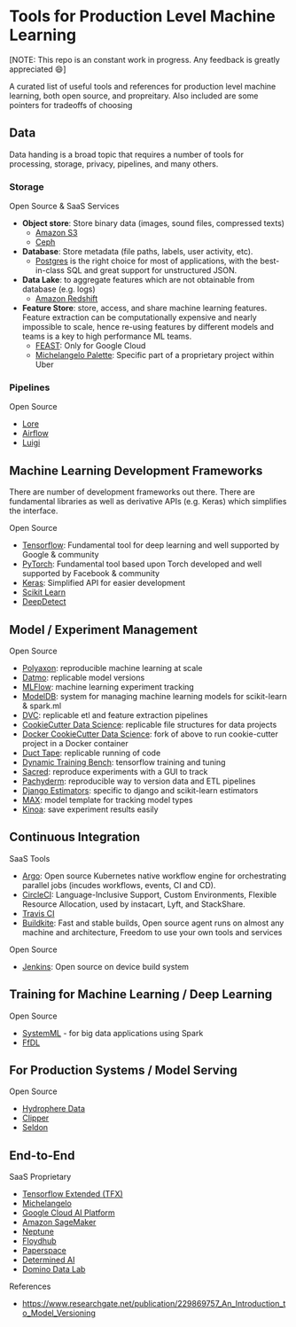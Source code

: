 # Tools for Production Level Machine Learning

[NOTE: This repo is an constant work in progress. Any feedback is greatly appreciated :smile:]

A curated list of useful tools and references for production level machine learning, both open source, and propreitary. Also included are some pointers for tradeoffs of choosing 

## Data
Data handing is a broad topic that requires a number of tools for processing, storage, privacy, pipelines, and many others.

### Storage
Open Source &  SaaS Services
* **Object store**: Store binary data (images, sound files, compressed texts) 
  * [Amazon S3](https://aws.amazon.com/s3/) 
  * [Ceph](https://ceph.io/) 
* **Database**: Store metadata (file paths, labels, user activity, etc). 
  * [Postgres](https://www.postgresql.org/) is the right choice for most of applications, with the best-in-class SQL and great support for unstructured JSON. 
* **Data Lake**: to aggregate features which are not obtainable from database (e.g. logs)
  * [Amazon Redshift](https://aws.amazon.com/redshift/)
* **Feature Store**: store, access, and share machine learning features. Feature extraction can be computationally expensive and nearly impossible to scale, hence re-using features by different models and teams is a key to high performance ML teams. 
  * [FEAST](https://github.com/gojek/feast): Only for Google Cloud 
  * [Michelangelo Palette](https://eng.uber.com/michelangelo/): Specific part of a proprietary project within Uber

### Pipelines 
Open Source 
* [Lore](https://github.com/instacart/lore)
* [Airflow](https://airflow.apache.org/) 
* [Luigi](https://github.com/spotify/luigi)

## Machine Learning Development Frameworks 
There are number of development frameworks out there. There are fundamental libraries as well as derivative APIs (e.g. Keras) which simplifies the interface. 

Open Source
* [Tensorflow](https://www.tensorflow.org/): Fundamental tool for deep learning and well supported by Google & community
* [PyTorch](https://pytorch.org/): Fundamental tool based upon Torch developed and well supported by Facebook & community
* [Keras](https://keras.io/): Simplified API for easier development 
* [Scikit Learn](https://scikit-learn.org/stable/)
* [DeepDetect](https://github.com/beniz/deepdetect)

## Model / Experiment Management
Open Source
* [Polyaxon](https://github.com/polyaxon/polyaxon): reproducible machine learning at scale
* [Datmo](https://github.com/datmo/datmo):  replicable model versions
* [MLFlow](https://github.com/databricks/mlflow): machine learning experiment tracking
* [ModelDB](https://github.com/mitdbg/modeldb): system for managing machine learning models for scikit-learn & spark.ml
* [DVC](https://github.com/dataversioncontrol/dvc): replicable etl and feature extraction pipelines
* [CookieCutter Data Science](https://github.com/drivendata/cookiecutter-data-science): replicable file structures for data projects 
* [Docker CookieCutter Data Science](https://github.com/manifoldai/docker-cookiecutter-data-science):  fork of above to run cookie-cutter project in a Docker container
* [Duct Tape](https://github.com/jhclark/ducttape):  replicable running of code 
* [Dynamic Training Bench](https://github.com/galeone/dynamic-training-bench): tensorflow training and tuning 
* [Sacred](https://github.com/IDSIA/sacred): reproduce experiments with a GUI to track 
* [Pachyderm](https://github.com/pachyderm/pachyderm): reproducible way to version data and ETL pipelines
* [Django Estimators](https://github.com/fridiculous/django-estimators): specific to django and scikit-learn estimators
* [MAX](https://github.com/IBM/MAX): model template for tracking model types
* [Kinoa](https://github.com/oleg-panichev/kinoa): save experiment results easily

## Continuous Integration 

SaaS Tools
* [Argo](https://argoproj.github.io/): Open source Kubernetes native workflow engine for orchestrating parallel jobs (incudes workflows, events, CI and CD).
* [CircleCI](https://circleci.com/): Language-Inclusive Support, Custom Environments, Flexible Resource Allocation, used by instacart, Lyft, and StackShare.
* [Travis CI](https://travis-ci.org/)
* [Buildkite](https://buildkite.com/): Fast and stable builds, Open source agent runs on almost any machine and architecture, Freedom to use your own  tools and services

Open Source
* [Jenkins](https://jenkins.io/download/): Open source on device build system

## Training for Machine Learning / Deep Learning
Open Source 
* [SystemML](https://systemml.apache.org/) - for big data applications using Spark
* [FfDL](https://github.com/IBM/FfDL)

## For Production Systems / Model Serving
Open  Source
* [Hydrophere Data](https://github.com/Hydrospheredata)
* [Clipper](https://github.com/ucbrise/clipper)
* [Seldon](https://github.com/SeldonIO/seldon-core)

## End-to-End
SaaS Proprietary
* [Tensorflow Extended (TFX)](https://github.com/tensorflow/tfx)
* [Michelangelo](https://eng.uber.com/michelangelo/)
* [Google Cloud AI Platform](https://cloud.google.com/ai-platform/) 
* [Amazon SageMaker](https://aws.amazon.com/sagemaker/) 
* [Neptune](https://neptune.ml/) 
* [Floydhub](https://www.floydhub.com/) 
* [Paperspace](https://www.paperspace.com/) 
* [Determined AI](https://determined.ai/) 
* [Domino Data Lab](https://www.dominodatalab.com/) 

References
* https://www.researchgate.net/publication/229869757_An_Introduction_to_Model_Versioning

